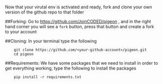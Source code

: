 Now that your virutal env is activated and ready, fork and clone your own version of the github repo to that folder

##Forking:
	Go to https://github.com/JoinCODED/pigeon , and in the right hand corner you will see a `fork` button, press that button and create a fork to your account


##Cloning:
	In your terminal type the following
```shell
	git clone https://github.com/<your-github-account>/pigeon.git
	cd pigeon
```

##Requirements:
	We have some packages that we need to install in order to get everything working, type the following to install the packages
```shell
	pip install -r requirements.txt
```
